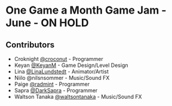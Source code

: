 # One Game a Month Game Jam - June - ON HOLD

## Contributors
- Croknight [@croconut](https://github.com/croconut) - Programmer
- Keyan [@KeyanM](https://github.com/KeyanM) - Game Design/Level Design
- Lina [@LinaLundstedt](https://github.com/LinaLundstedt) - Animator/Artist
- Niilo @nilsnsommer - Music/Sound FX
- Paige [@radmint](https://github.com/radmint) - Programmer
- Sapra [@DarkSapra](https://github.com/DarkSapra) - Programmer
- Waltson Tanaka [@waltsontanaka](https://soundcloud.com/waltsontanaka/) - Music/Sound FX
